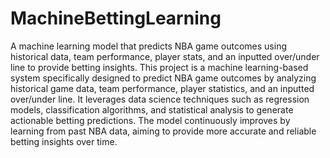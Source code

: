 # MachineBettingLearning
A machine learning model that predicts NBA game outcomes using historical data, team performance, player stats, and an inputted over/under line to provide betting insights.
This project is a machine learning-based system specifically designed to predict NBA game outcomes by analyzing historical game data, team performance, player statistics, and an inputted over/under line. It leverages data science techniques such as regression models, classification algorithms, and statistical analysis to generate actionable betting predictions. The model continuously improves by learning from past NBA data, aiming to provide more accurate and reliable betting insights over time.
